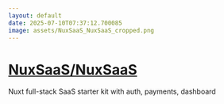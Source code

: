 ```yaml
---
layout: default
date: 2025-07-10T07:37:12.700085
image: assets/NuxSaaS_NuxSaaS_cropped.png
---
```


# [NuxSaaS/NuxSaaS](https://github.com/NuxSaaS/NuxSaaS)

Nuxt full-stack SaaS starter kit with auth, payments, dashboard
